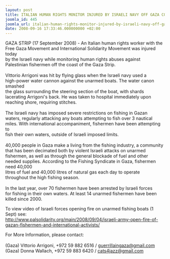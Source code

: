 ```yaml
---
layout: post
title: ITALIAN HUMAN RIGHTS MONITOR INJURED BY ISRAELI NAVY OFF GAZA COAST
joomla_id: 445
joomla_url: italian-human-rights-monitor-injured-by-israeli-navy-off-gaza-coast
date: 2008-09-16 17:33:46.000000000 +02:00
---
```

<p>GAZA STRIP (17 September 2008) - An Italian human rights worker with the<br />Free Gaza Movement and International Solidarity Movement was injured today<br />by the Israeli navy while monitoring human rights abuses against<br />Palestinian fishermen off the coast of the Gaza Strip.<br /><br />Vittorio Arrigoni was hit by flying glass when the Israeli navy used a<br />high-power water cannon against the unarmed boats. The water canon smashed<br />the glass surrounding the steering section of the boat, with shards<br />lacerating Arrigoni's back. He was taken to hospital immediately upon<br />reaching shore, requiring stitches.<br /><br />The Israeli navy has imposed severe restrictions on fishing in Gazan<br />waters, regularly attacking any boats attempting to fish over 3 nautical<br />miles. With international accompaniment, fishermen have been attempting to<br />fish their own waters, outside of Israeli imposed limits.<br /><br />40,000 people in Gaza make a living from the fishing industry, a community<br />that has been decimated both by violent Israeli attacks on unarmed<br />fishermen, as well as through the general blockade of fuel and other<br />needed supplies. According to the Fishing Syndicate in Gaza, fishermen<br />need 40,000<br />litres of fuel and 40,000 litres of natural gas each day to operate<br />throughout the high fishing season.<br /><br />In the last year, over 70 fishermen have been arrested by Israeli forces<br />for fishing in their own waters. At least 14 unarmed fishermen have been<br />killed since 2000.</p><p>To view video of Israeli forces opening fire on unarmed fishing boats (1<br />Sept) see:<br /><a href="http://www.palsolidarity.org/main/2008/09/04/israeli-army-open-fire-of-gazan-fishermen-and-international-activists/" target="_blank">http://www.palsolidarity.org/main/2008/09/04/israeli-army-open-fire-of-gazan-fishermen-and-international-activists/</a></p><p>For More Information, please contact:<br /><br />(Gaza) Vittorio Arrigoni, +972 59 882 6516 / <a href="mailto:guerrillaingaza@gmail.com">guerrillaingaza@gmail.com</a><br />(Gaza) Donna Wallach, +972 59 883 6420 / <a href="mailto:cats4jazz@gmail.com">cats4jazz@gmail.com</a></p><p><a href=""></a></p>

